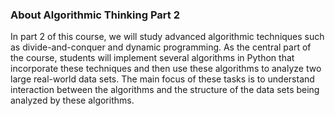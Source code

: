 ### About Algorithmic Thinking Part 2
In part 2 of this course, we will study advanced algorithmic techniques such as divide-and-conquer and dynamic programming.  As the central part of the course, students will implement several algorithms in Python that incorporate these techniques and then use these algorithms to analyze two large real-world data sets.  The main focus of these tasks is to understand interaction between the algorithms and the structure of the data sets being analyzed by these algorithms.
